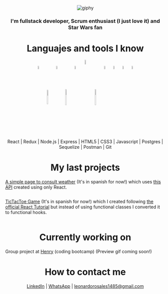 <div align="center">

![giphy](https://user-images.githubusercontent.com/72583235/117814747-18927c80-b23b-11eb-8ab3-2330d74758e1.gif)

</div>

<div align="center"><h3>I'm fullstack developer, Scrum enthusiast (I just love it) and Star Wars fan</h3></div>

<div align="center"><h1>Languajes and tools I know</h1></div>
<p align="center">
  <img width="5%" align="center" src="https://www.vectorlogo.zone/logos/reactjs/reactjs-icon.svg">
  <img width="5%" align="center" height="45" src="https://cdn.worldvectorlogo.com/logos/redux.svg">
  <img width="5%" align="center" src="https://www.vectorlogo.zone/logos/nodejs/nodejs-icon.svg">
  <img width="5%" align="center" height="50px" src="https://github.com/WanCirone/wancirone/blob/main/logos/expressjs.svg">
    <img width="5%" align="center" src="https://www.vectorlogo.zone/logos/w3_html5/w3_html5-icon.svg">
  <img width="6%" align="center" src="https://cdn.worldvectorlogo.com/logos/css-5.svg">
  <img width="5%" align="center" height="50px" src="https://github.com/WanCirone/wancirone/blob/main/logos/javascript-1.svg">
  <img width="5%" align="center" src="https://www.vectorlogo.zone/logos/postgresql/postgresql-icon.svg">
  <img width="5%" align="center" src="https://www.vectorlogo.zone/logos/sequelizejs/sequelizejs-icon.svg">
  <img width="5%" align="center" src="https://www.vectorlogo.zone/logos/getpostman/getpostman-icon.svg">
  <img width="5%" align="center" src="https://www.vectorlogo.zone/logos/git-scm/git-scm-icon.svg">
</p>



<p align="center"> React | Redux | Node.js | Express | HTML5 | CSS3 | Javascript | Postgres | Sequelize | Postman | Git </p>

<div align="center"><h1>My last projects</h1></div>

<a href="https://my-weather-app-theta.vercel.app/">A simple page to consult weather</a> (It's in spanish for now!) which uses <a href="https://openweathermap.org/api">this API</a> created using only React.
</hr>
<img src="https://user-images.githubusercontent.com/72583235/117823927-62cc2b80-b244-11eb-8bc3-f920d91f325a.gif" alt="" align="center"/>
</hr>
<p><a href="https://ta-te-ti-en-react-con-hooks.vercel.app/">TicTacToe Game</a> (It's in spanish for now!) which I created following <a href="https://reactjs.org/tutorial/tutorial.html?">the official React Tutorial</a> but instead of using functional classes I converted it to functional hooks.</p>
</hr>
<img src="https://user-images.githubusercontent.com/72583235/117825198-7e840180-b245-11eb-9199-785898969d67.gif" alt="" align="center"/>


<div align="center"><h1>Currently working on</h1></div>

Group project at <a href="https://soyhenry.com/">Henry</a> (coding bootcamp) (Preview gif coming soon!)

<div align="center"><h1>How to contact me</h1></div>

<p align="center"><a href="https://www.linkedin.com/in/lrosales-leo/">LinkedIn</a> | <a href="https://wa.me/+5491125467304?text=Hello!%20I%20found%20your%20number%20in%20your%20GitHub%20Profile">WhatsApp</a> | <a href="mailTo:leonardorosales1485@gmail.com">leonardorosales1485@gmail.com</a> </p>

